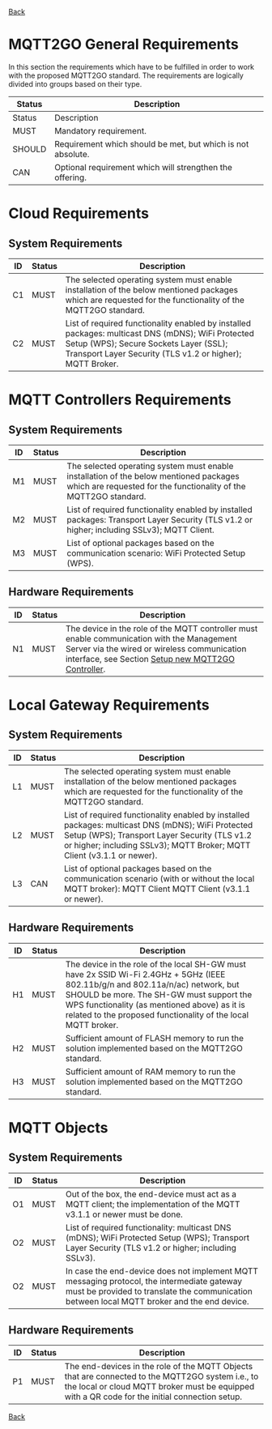 [Back](./index.md#requirements)
# MQTT2GO General Requirements
In this section the requirements which have to be fulfilled in order to work with the proposed MQTT2GO standard. The requirements are logically divided into groups based on their type.

| Status | Description                                                 |
|--------|-------------------------------------------------------------|
| Status | Description                                                 |
| MUST   | Mandatory requirement.                                      |
| SHOULD | Requirement which should be met, but which is not absolute. |
| CAN    | Optional requirement which will strengthen the offering.    |

# Cloud Requirements
## System Requirements

| ID | Status | Description                                                                                  |
|----|--------|---------------------------------------------------------------------------------------------------------------------------------------------------------------|
| C1 | MUST   | The selected operating system must enable installation of the below mentioned packages which are requested for the functionality of the MQTT2GO standard.|
| C2 | MUST   | List of required functionality enabled by installed packages: multicast DNS (mDNS); WiFi Protected Setup (WPS); Secure Sockets Layer (SSL); Transport Layer Security (TLS v1.2 or higher); MQTT Broker.|

# MQTT Controllers Requirements
## System Requirements

| ID | Status | Description                                                                                  |
|----|--------|----------------------------------------------------------------------------------------------|
| M1 | MUST   | The selected operating system must enable installation of the below mentioned packages which are requested for the functionality of the MQTT2GO standard.|
| M2 | MUST   | List of required functionality enabled by installed packages: Transport Layer Security (TLS v1.2 or higher; including SSLv3); MQTT Client.|
| M3 | MUST   | List of optional packages based on the communication scenario: WiFi Protected Setup (WPS).|

## Hardware Requirements

| ID | Status | Description                                                                                  |
|----|--------|----------------------------------------------------------------------------------------------|
| N1 | MUST   | The device in the role of the MQTT controller must enable communication with the Management Server via the wired or wireless communication interface, see Section [Setup new MQTT2GO Controller](./add-controller.md).|

# Local Gateway Requirements
## System Requirements 

| ID | Status | Description                                                                                  |
|----|--------|----------------------------------------------------------------------------------------------|
| L1 | MUST   | The selected operating system must enable installation of the below mentioned packages which are requested for the functionality of the MQTT2GO standard.|
| L2 | MUST   | List of required functionality enabled by installed packages: multicast DNS (mDNS); WiFi Protected Setup (WPS); Transport Layer Security (TLS v1.2 or higher; including SSLv3); MQTT Broker; MQTT Client (v3.1.1 or newer).|
| L3 | CAN   | List of optional packages based on the communication scenario (with or without the local MQTT broker): MQTT Client MQTT Client (v3.1.1 or newer).|

## Hardware Requirements 

| ID | Status | Description                                                                                  |
|----|--------|----------------------------------------------------------------------------------------------|
| H1 | MUST   | The device in the role of the local SH-GW must have 2x SSID Wi-Fi 2.4GHz + 5GHz (IEEE 802.11b/g/n and 802.11a/n/ac) network, but SHOULD be more. The SH-GW must support the WPS functionality (as mentioned above) as it is related to the proposed functionality of the local MQTT broker.|
| H2 | MUST   | Sufficient amount of FLASH memory to run the solution implemented based on the MQTT2GO standard.|
| H3 | MUST   | Sufficient amount of RAM memory to run the solution implemented based on the MQTT2GO standard.|

# MQTT Objects
## System Requirements

| ID | Status | Description                                                                                  |
|----|--------|----------------------------------------------------------------------------------------------|
| O1 | MUST   | Out of the box, the end-device must act as a MQTT client; the implementation of the MQTT v3.1.1 or newer must be done.|
| O2 | MUST   | List of required functionality: multicast DNS (mDNS); WiFi Protected Setup (WPS); Transport Layer Security (TLS v1.2 or higher; including SSLv3).|
| O2 | MUST   | In case the end-device does not implement MQTT messaging protocol, the intermediate gateway must be provided to translate the communication between local MQTT broker and the end device.|


## Hardware Requirements 

| ID | Status | Description                                                                                  |
|----|--------|----------------------------------------------------------------------------------------------|
| P1 | MUST   | The end-devices in the role of the MQTT Objects that are connected to the MQTT2GO system i.e., to the local or cloud MQTT broker must be equipped with a QR code for the initial connection setup. |


[Back](./index.md#requirements)
